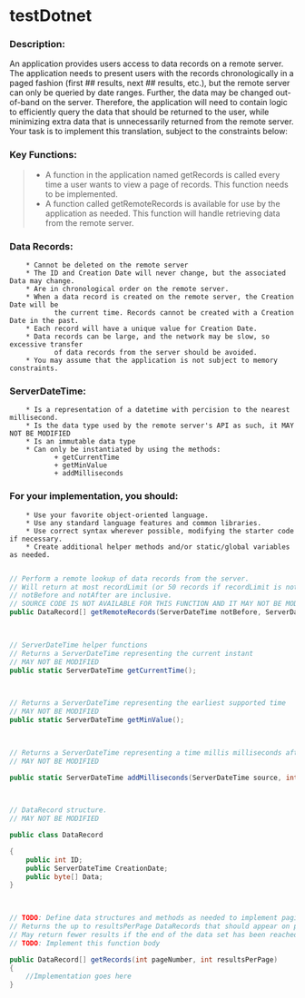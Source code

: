 # testDotnet

### Description: 
  An application provides users access to data records on a remote server. The application needs to present users with the records chronologically in a paged 
  fashion (first ## results, next ## results, etc.), but the remote server can only be queried by date ranges. Further, the data may be changed out-of-band 
  on the server. Therefore, the application will need to contain logic to efficiently query the data that should be returned to the user, while 
  minimizing extra data that is unnecessarily returned from the remote server. 
  Your task is to implement this translation, subject to the constraints below: 

  

### Key Functions: 
  > - A function in the application named getRecords is called every time a user wants to view a page of records. This function needs to be implemented. 
  > - A function called getRemoteRecords is available for use by the application as needed. This function will handle retrieving data from the remote server. 

### Data Records: 
        * Cannot be deleted on the remote server 
        * The ID and Creation Date will never change, but the associated Data may change. 
        * Are in chronological order on the remote server. 
        * When a data record is created on the remote server, the Creation Date will be 
               the current time. Records cannot be created with a Creation Date in the past. 
        * Each record will have a unique value for Creation Date. 
        * Data records can be large, and the network may be slow, so excessive transfer 
               of data records from the server should be avoided. 
        * You may assume that the application is not subject to memory constraints. 

  

### ServerDateTime: 
        * Is a representation of a datetime with percision to the nearest millisecond. 
        * Is the data type used by the remote server's API as such, it MAY NOT BE MODIFIED 
        * Is an immutable data type 
        * Can only be instantiated by using the methods: 
               + getCurrentTime 
               + getMinValue 
               + addMilliseconds 

### For your implementation, you should: 
        * Use your favorite object-oriented language. 
        * Use any standard language features and common libraries. 
        * Use correct syntax wherever possible, modifying the starter code if necessary. 
        * Create additional helper methods and/or static/global variables as needed. 
  
```c#

// Perform a remote lookup of data records from the server. 
// Will return at most recordLimit (or 50 records if recordLimit is not in the range [1,50]) 
// notBefore and notAfter are inclusive. 
// SOURCE CODE IS NOT AVAILABLE FOR THIS FUNCTION AND IT MAY NOT BE MODIFIED. 
public DataRecord[] getRemoteRecords(ServerDateTime notBefore, ServerDateTime notAfter, int recordLimit); 

  

// ServerDateTime helper functions 
// Returns a ServerDateTime representing the current instant 
// MAY NOT BE MODIFIED 
public static ServerDateTime getCurrentTime(); 

  

// Returns a ServerDateTime representing the earliest supported time 
// MAY NOT BE MODIFIED 
public static ServerDateTime getMinValue(); 

  

// Returns a ServerDateTime representing a time millis milliseconds after source 
// MAY NOT BE MODIFIED 

public static ServerDateTime addMilliseconds(ServerDateTime source, int millis); 

  

// DataRecord structure. 
// MAY NOT BE MODIFIED 

public class DataRecord 

{ 
    public int ID; 
    public ServerDateTime CreationDate; 
    public byte[] Data; 
} 

  

// TODO: Define data structures and methods as needed to implement paging 
// Returns the up to resultsPerPage DataRecords that should appear on page pageNum 
// May return fewer results if the end of the data set has been reached 
// TODO: Implement this function body 

public DataRecord[] getRecords(int pageNumber, int resultsPerPage)  
{ 
    //Implementation goes here
} 
```